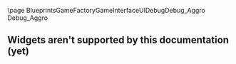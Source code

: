 \page BlueprintsGameFactoryGameInterfaceUIDebugDebug_Aggro Debug_Aggro
## Widgets aren't supported by this documentation (yet)
